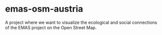 # emas-osm-austria
A project where we want to visualize the ecological and social connections of the EMAS project on the Open Street Map.
